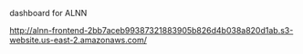 dashboard for ALNN

http://alnn-frontend-2bb7aceb99387321883905b826d4b038a820d1ab.s3-website.us-east-2.amazonaws.com/